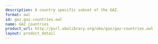 ```yaml
---
description: A country specific subset of the GAZ.
format: owl
id: gaz.gaz-countries.owl
name: GAZ countries
product_url: http://purl.obolibrary.org/obo/gaz/gaz-countries.owl
layout: product_detail
---
```

